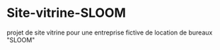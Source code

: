 # Site-vitrine-SLOOM
projet de site vitrine pour une entreprise fictive de location de bureaux "SLOOM"
